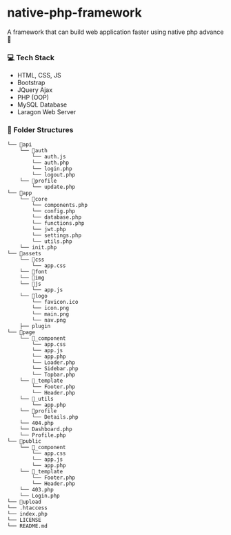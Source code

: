 # native-php-framework

A framework that can build web application faster using native php advance 🚀

### 💻 Tech Stack

-   HTML, CSS, JS
-   Bootstrap
-   JQuery Ajax
-   PHP (OOP)
-   MySQL Database
-   Laragon Web Server

### 📂 Folder Structures

```
└── 📁api
    └── 📁auth
        └── auth.js
        └── auth.php
        └── login.php
        └── logout.php
    └── 📁profile
        └── update.php
└── 📁app
    └── 📁core
        └── components.php
        └── config.php
        └── database.php
        └── functions.php
        └── jwt.php
        └── settings.php
        └── utils.php
    └── init.php
└── 📁assets
    └── 📁css
        └── app.css
    └── 📁font
    └── 📁img
    └── 📁js
        └── app.js
    └── 📁logo
        └── favicon.ico
        └── icon.png
        └── main.png
        └── nav.png
    ├── plugin
└── 📁page
    └── 📁_component
        └── app.css
        └── app.js
        └── app.php
        └── Loader.php
        └── Sidebar.php
        └── Topbar.php
    └── 📁_template
        └── Footer.php
        └── Header.php
    └── 📁_utils
        └── app.php
    └── 📁profile
        └── Details.php
    └── 404.php
    └── Dashboard.php
    └── Profile.php
└── 📁public
    └── 📁_component
        └── app.css
        └── app.js
        └── app.php
    └── 📁_template
        └── Footer.php
        └── Header.php
    └── 403.php
    └── Login.php
└── 📁upload
└── .htaccess
└── index.php
└── LICENSE
└── README.md
```
